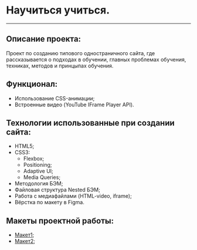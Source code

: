 # Научиться учиться.
---

## Описание проекта:
Проект по созданию типового одностраничного сайта, где рассказывается о подходах в обучении, главных проблемах обучения, техниках, методов и принцыпах обучения.

## Функционал:
* Использование CSS-анимации;
* Встроенные видео (YouTube IFrame Player API).

## Технологии использованные при создании сайта:
* HTML5;
* CSS3:
   * Flexbox;
   * Positioning;
   * Adaptive UI;
   * Media Queries;
* Методология БЭМ;
* Файловая структура Nested БЭМ;
* Работа с медиафайлами (HTML-video, iframe);
* Вёрстка по макету в Figma.

## Макеты проектной работы:
* [Макет1](https://code.s3.yandex.net/web-developer/project-1/sprint-1-brief.pdf);
* [Макет2](https://code.s3.yandex.net/web-developer/project-1/sprint-2-brief.pdf);
